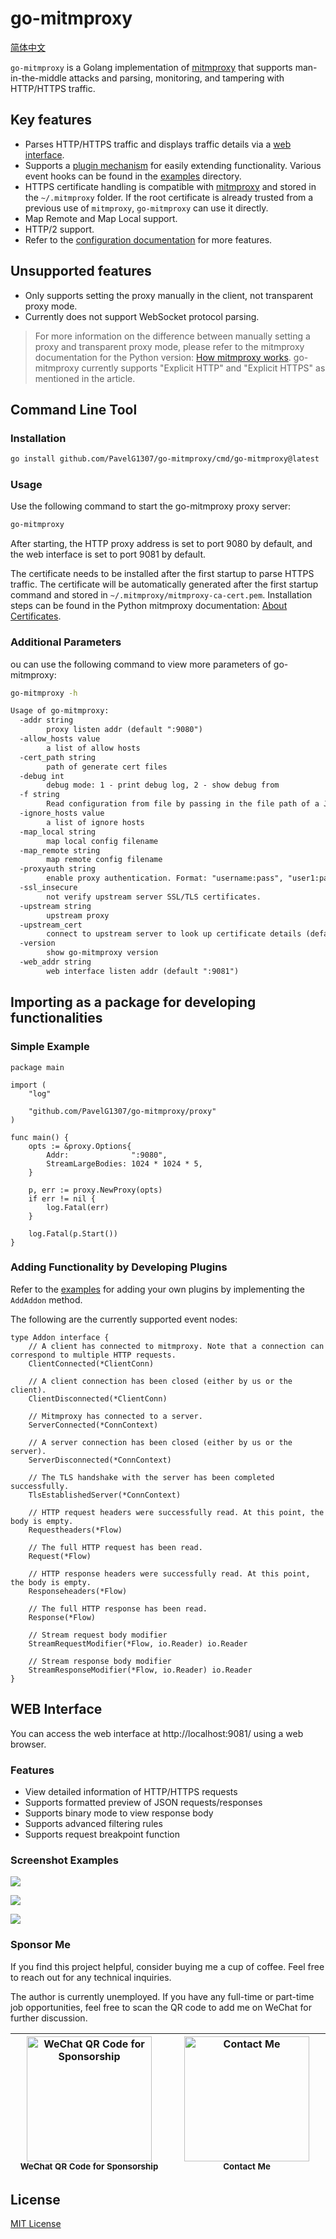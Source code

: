 # go-mitmproxy

[简体中文](./README_CN.md)

`go-mitmproxy` is a Golang implementation of [mitmproxy](https://mitmproxy.org/) that supports man-in-the-middle attacks and parsing, monitoring, and tampering with HTTP/HTTPS traffic.
 
## Key features

- Parses HTTP/HTTPS traffic and displays traffic details via a [web interface](#web-interface).
- Supports a [plugin mechanism](#adding-functionality-by-developing-plugins) for easily extending functionality. Various event hooks can be found in the [examples](./examples) directory.
- HTTPS certificate handling is compatible with [mitmproxy](https://mitmproxy.org/) and stored in the `~/.mitmproxy` folder. If the root certificate is already trusted from a previous use of `mitmproxy`, `go-mitmproxy` can use it directly.
- Map Remote and Map Local support.
- HTTP/2 support.
- Refer to the [configuration documentation](#additional-parameters) for more features.

## Unsupported features

- Only supports setting the proxy manually in the client, not transparent proxy mode.
- Currently does not support WebSocket protocol parsing.

> For more information on the difference between manually setting a proxy and transparent proxy mode, please refer to the mitmproxy documentation for the Python version: [How mitmproxy works](https://docs.mitmproxy.org/stable/concepts-howmitmproxyworks/). go-mitmproxy currently supports "Explicit HTTP" and "Explicit HTTPS" as mentioned in the article.

## Command Line Tool

### Installation

```bash
go install github.com/PavelG1307/go-mitmproxy/cmd/go-mitmproxy@latest
```

### Usage

Use the following command to start the go-mitmproxy proxy server:

```bash
go-mitmproxy
```

After starting, the HTTP proxy address is set to port 9080 by default, and the web interface is set to port 9081 by default.

The certificate needs to be installed after the first startup to parse HTTPS traffic. The certificate will be automatically generated after the first startup command and stored in `~/.mitmproxy/mitmproxy-ca-cert.pem`. Installation steps can be found in the Python mitmproxy documentation: [About Certificates](https://docs.mitmproxy.org/stable/concepts-certificates/).

### Additional Parameters

ou can use the following command to view more parameters of go-mitmproxy:

```bash
go-mitmproxy -h
```

```txt
Usage of go-mitmproxy:
  -addr string
    	proxy listen addr (default ":9080")
  -allow_hosts value
    	a list of allow hosts
  -cert_path string
    	path of generate cert files
  -debug int
    	debug mode: 1 - print debug log, 2 - show debug from
  -f string
    	Read configuration from file by passing in the file path of a JSON configuration file.
  -ignore_hosts value
    	a list of ignore hosts
  -map_local string
    	map local config filename
  -map_remote string
    	map remote config filename
  -proxyauth string
        enable proxy authentication. Format: "username:pass", "user1:pass1|user2:pass2","any" to accept any user/pass combination
  -ssl_insecure
    	not verify upstream server SSL/TLS certificates.
  -upstream string
    	upstream proxy
  -upstream_cert
    	connect to upstream server to look up certificate details (default true)
  -version
    	show go-mitmproxy version
  -web_addr string
    	web interface listen addr (default ":9081")
```

## Importing as a package for developing functionalities

### Simple Example

```golang
package main

import (
	"log"

	"github.com/PavelG1307/go-mitmproxy/proxy"
)

func main() {
	opts := &proxy.Options{
		Addr:              ":9080",
		StreamLargeBodies: 1024 * 1024 * 5,
	}

	p, err := proxy.NewProxy(opts)
	if err != nil {
		log.Fatal(err)
	}

	log.Fatal(p.Start())
}
```

### Adding Functionality by Developing Plugins

Refer to the [examples](./examples) for adding your own plugins by implementing the `AddAddon` method.

The following are the currently supported event nodes:

```golang
type Addon interface {
	// A client has connected to mitmproxy. Note that a connection can correspond to multiple HTTP requests.
	ClientConnected(*ClientConn)

	// A client connection has been closed (either by us or the client).
	ClientDisconnected(*ClientConn)

	// Mitmproxy has connected to a server.
	ServerConnected(*ConnContext)

	// A server connection has been closed (either by us or the server).
	ServerDisconnected(*ConnContext)

	// The TLS handshake with the server has been completed successfully.
	TlsEstablishedServer(*ConnContext)

	// HTTP request headers were successfully read. At this point, the body is empty.
	Requestheaders(*Flow)

	// The full HTTP request has been read.
	Request(*Flow)

	// HTTP response headers were successfully read. At this point, the body is empty.
	Responseheaders(*Flow)

	// The full HTTP response has been read.
	Response(*Flow)

	// Stream request body modifier
	StreamRequestModifier(*Flow, io.Reader) io.Reader

	// Stream response body modifier
	StreamResponseModifier(*Flow, io.Reader) io.Reader
}
```

## WEB Interface

You can access the web interface at http://localhost:9081/ using a web browser.

### Features

- View detailed information of HTTP/HTTPS requests
- Supports formatted preview of JSON requests/responses
- Supports binary mode to view response body
- Supports advanced filtering rules
- Supports request breakpoint function

### Screenshot Examples

![](./assets/web-1.png)

![](./assets/web-2.png)

![](./assets/web-3.png)

### Sponsor Me

If you find this project helpful, consider buying me a cup of coffee. Feel free to reach out for any technical inquiries.

The author is currently unemployed. If you have any full-time or part-time job opportunities, feel free to scan the QR code to add me on WeChat for further discussion.

<table>
  <thead>
    <tr>
      <th align="center" style="width: 240px;">
        <div>
          <img src="./assets/sponsor-me.jpeg" height="200px" alt="WeChat QR Code for Sponsorship"><br>
          <sub>WeChat QR Code for Sponsorship</sub>
        </div>
      </th>
      <th align="center" style="width: 240px;">
        <div>
          <img src="./assets/wx.jpg" height="200px" alt="Contact Me"><br>
          <sub>Contact Me</sub>
        </div>
      </th>
    </tr>
  </thead>
</table>

## License

[MIT License](./LICENSE)
